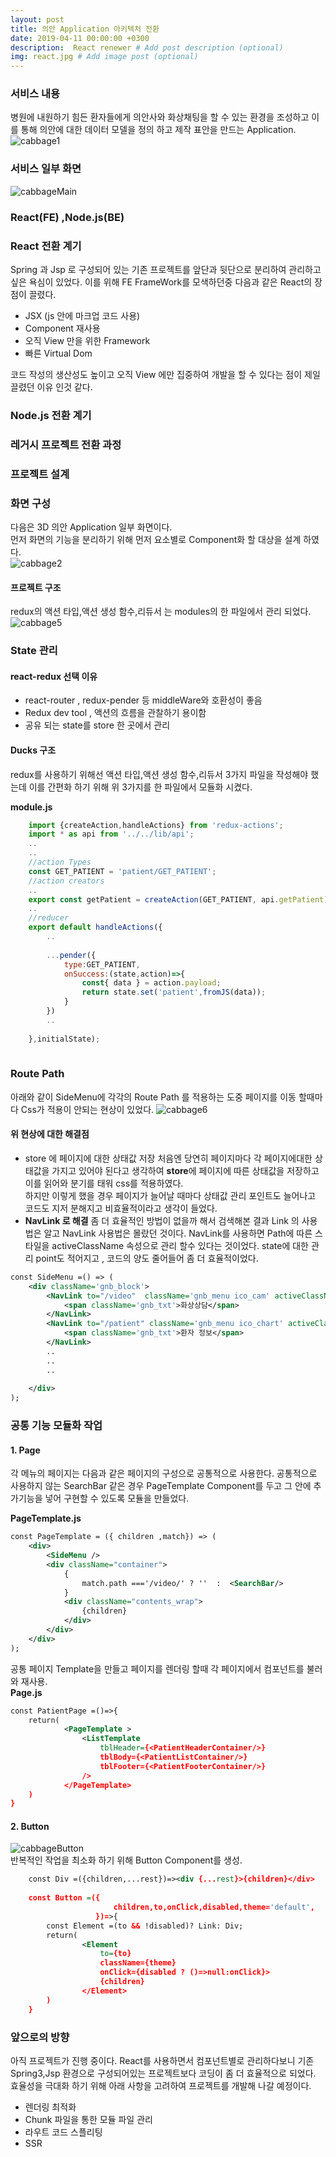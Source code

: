 ```yaml
---
layout: post
title: 의안 Application 아키텍처 전환
date: 2019-04-11 00:00:00 +0300
description:  React renewer # Add post description (optional)
img: react.jpg # Add image post (optional)
---
```

### 서비스 내용
병원에 내원하기 힘든 환자들에게 의안사와 화상채팅을 할 수 있는 환경을 조성하고 이를 통해  의안에 대한 데이터 모델을 정의 하고 제작 표안을 만드는 Application.
![cabbage1]({{site.baseurl}}/assets/img/cabbage1.jpg)    

### 서비스 일부 화면
![cabbageMain]({{site.baseurl}}/assets/img/cabbageMain.jpg)    

### React(FE) ,Node.js(BE)
### React 전환 계기
Spring 과 Jsp 로 구성되어 있는 기존 프로젝트를 앞단과 뒷단으로 분리하여 관리하고 싶은 욕심이 있었다. 
이를 위해 FE FrameWork를 모색하던중 다음과 같은 React의 장점이 끌렸다.

- JSX (js 안에 마크업 코드 사용)
- Component 재사용 
- 오직 View 만을 위한 Framework
- 빠른 Virtual Dom

코드 작성의 생산성도 높이고 오직 View 에만 집중하여 개발을 할 수 있다는 점이 제일 끌렸던 이유 인것 같다.

### Node.js 전환 계기


### 레거시 프로젝트 전환 과정

### 프로젝트 설계
### 화면 구성
다음은 3D 의안 Application 일부 화면이다.   
먼저 화면의 기능을 분리하기 위해 먼저 요소별로 Component화 할 대상을 설계 하였다.  
![cabbage2]({{site.baseurl}}/assets/img/cabbage2.jpg)   


#### 프로젝트 구조 
redux의 액션 타입,액션 생성 함수,리듀서 는 modules의 한 파일에서 관리 되었다.
![cabbage5]({{stie.baseurl}}/assets/img/cabbage5.jpg)    

### State 관리
#### react-redux 선택 이유  
- react-router , redux-pender 등 middleWare와 호환성이 좋음
- Redux dev tool , 액션의 흐름을 관찰하기 용이함
- 공유 되는 state를 store 한 곳에서 관리  

#### Ducks 구조 
redux를 사용하기 위해선 액션 타입,액션 생성 함수,리듀서 3가지 파일을 작성해야 했는데 이를 간편화 하기 위해 위 3가지를 한 파일에서 모듈화 시켰다. 
 
**module.js**   
```javascript    
    import {createAction,handleActions} from 'redux-actions';
    import * as api from '../../lib/api';
    ..
    ..
    //action Types
    const GET_PATIENT = 'patient/GET_PATIENT';
    //action creators
    ..
    export const getPatient = createAction(GET_PATIENT, api.getPatient);
    ..
    //reducer
    export default handleActions({
        ..
        
        ...pender({
            type:GET_PATIENT,
            onSuccess:(state,action)=>{
                const{ data } = action.payload;
                return state.set('patient',fromJS(data));
            }
        })
        ..
        
    },initialState);
    
```   

    
### Route Path
아래와 같이 SideMenu에 각각의 Route Path 를 적용하는 도중 페이지를 이동 할때마다 Css가 적용이 안되는 현상이 있었다.
![cabbage6]({{site.baseurl}}/assets/img/cabbage6.jpg)  
#### 위 현상에 대한 해결점   
- store 에 페이지에 대한 상태값 저장
처음엔 당연히 페이지마다 각 페이지에대한 상태값을 가지고 있어야 된다고 생각하여 **store**에 페이지에 따른 상태값을 저장하고 이를 읽어와 분기를 태워 css를 적용하였다.  
하지만 이렇게 했을 경우 페이지가 늘어날 때마다 상태값 관리 포인트도 늘어나고 코드도 지저 분해지고 비효율적이라고 생각이 들었다.
- **NavLink 로 해결**
좀 더 효율적인 방법이 없을까 해서 검색해본 결과 Link 의 사용법은 알고 NavLink 사용법은 몰랐던 것이다.   NavLink를 사용하면 Path에 따른 스타일을 activeClassName 속성으로 관리 할수 있다는 것이었다.
state에 대한 관리 point도 적어지고 , 코드의 양도 줄어들어 좀 더 효율적이었다.  
```xml  
const SideMenu =() => (
    <div className='gnb_block'>
        <NavLink to="/video"  className='gnb_menu ico_cam' activeClassName="gnb_menu ico_cam selected" >
            <span className='gnb_txt'>화상상담</span>
        </NavLink>
        <NavLink to="/patient" className='gnb_menu ico_chart' activeClassName='gnb_menu ico_chart selected'>
            <span className='gnb_txt'>환자 정보</span>
        </NavLink>
        ..
        ..
        ..
              
    </div>
);
```

### 공통 기능 모듈화 작업
#### 1. Page
각 메뉴의 페이지는 다음과 같은 페이지의 구성으로 공통적으로 사용한다. 공통적으로 사용하지 않는 SearchBar 같은 경우 
PageTemplate Component를 두고 그 안에 추가기능을 넣어 구현할 수 있도록 모듈을 만들었다.    
  
**PageTemplate.js**  
```xml      
const PageTemplate = ({ children ,match}) => (
    <div>
        <SideMenu />
        <div className="container">
            {
                match.path ==='/video/' ? ''  :  <SearchBar/>
            }
            <div className="contents_wrap">
                {children}
            </div>
        </div>
    </div>
);


```
공통 페이지 Template을 만들고 페이지를 렌더링 할때 각 페이지에서 컴포넌트를 불러와 재사용.  
**Page.js**  
```xml      
const PatientPage =()=>{
    return(
            <PageTemplate >
                <ListTemplate
                    tblHeader={<PatientHeaderContainer/>}
                    tblBody={<PatientListContainer/>}
                    tblFooter={<PatientFooterContainer/>}
                />
            </PageTemplate>
    )
}
```

#### 2. Button 
![cabbageButton]({{site.baseurl}}/assets/img/cabbageButton.jpg)    
반복적인 작업을 최소화 하기 위해 Button Component를 생성. 
```xml  
    const Div =({children,...rest})=><div {...rest}>{children}</div>
    
    const Button =({
                       children,to,onClick,disabled,theme='default',
                   })=>{
        const Element =(to && !disabled)? Link: Div;
        return(
                <Element
                    to={to}
                    className={theme}
                    onClick={disabled ? ()=>null:onClick}>
                    {children}
                </Element>
        )
    }
```


### 앞으로의 방향
아직 프로젝트가 진행 중이다. React를 사용하면서 컴포넌트별로 관리하다보니 기존 Spring3,Jsp 환경으로 구성되어있는 프로젝트보다 코딩이 좀 더 효율적으로 되었다.  
효율성을 극대화 하기 위해 아래 사항을 고려하여 프로젝트를 개발해 나갈 예정이다.
- 렌더링 최적화
- Chunk 파일을 통한 모듈 파일 관리
- 라우트 코드 스플리팅 
- SSR  
